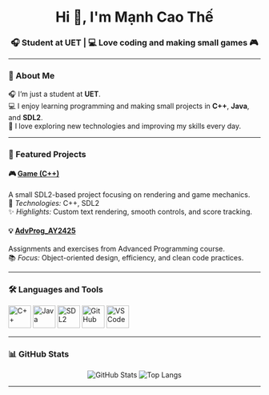 <h1 align="center">Hi 👋, I'm Mạnh Cao Thế</h1>
<h3 align="center">🎧 Student at UET | 💻 Love coding and making small games 🎮</h3>

---

### 🧠 About Me
🎧 I’m just a student at **UET**.  
💻 I enjoy learning programming and making small projects in **C++**, **Java**, and **SDL2**.  
🚀 I love exploring new technologies and improving my skills every day.  

---

### 🌟 Featured Projects

#### 🎮 [Game (C++)](https://github.com/caothemanh1706/game)
A small SDL2-based project focusing on rendering and game mechanics.  
🧩 *Technologies:* C++, SDL2  
✨ *Highlights:* Custom text rendering, smooth controls, and score tracking.  

#### 💡 [AdvProg_AY2425](https://github.com/caothemanh1706/AdvProg_AY2425)
Assignments and exercises from Advanced Programming course.  
📚 *Focus:* Object-oriented design, efficiency, and clean code practices.  

---

### 🛠️ Languages and Tools
<p align="left">
  <img src="https://cdn.jsdelivr.net/gh/devicons/devicon/icons/cplusplus/cplusplus-original.svg" alt="C++" width="45" height="45"/>
  <img src="https://cdn.jsdelivr.net/gh/devicons/devicon/icons/java/java-original.svg" alt="Java" width="45" height="45"/>
  <img src="https://cdn.jsdelivr.net/gh/devicons/devicon/icons/sdl/sdl-original.svg" alt="SDL2" width="45" height="45"/>
  <img src="https://cdn.jsdelivr.net/gh/devicons/devicon/icons/github/github-original.svg" alt="GitHub" width="45" height="45"/>
  <img src="https://cdn.jsdelivr.net/gh/devicons/devicon/icons/vscode/vscode-original.svg" alt="VSCode" width="45" height="45"/>
</p>

---

### 📊 GitHub Stats
<p align="center">
  <img src="https://github-readme-stats.vercel.app/api?username=caothemanh1706&show_icons=true&theme=tokyonight" alt="GitHub Stats" />
  <img src="https://github-readme-stats.vercel.app/api/top-langs/?username=caothemanh1706&layout=compact&theme=tokyonight" alt="Top Langs" />
</p>

---

